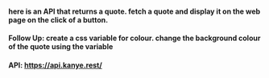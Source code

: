 #### here is an API that returns a quote. fetch a quote and display it on the web page on the click of a button.

#### Follow Up: create a css variable for colour. change the background colour of the quote using the variable

#### API:  https://api.kanye.rest/